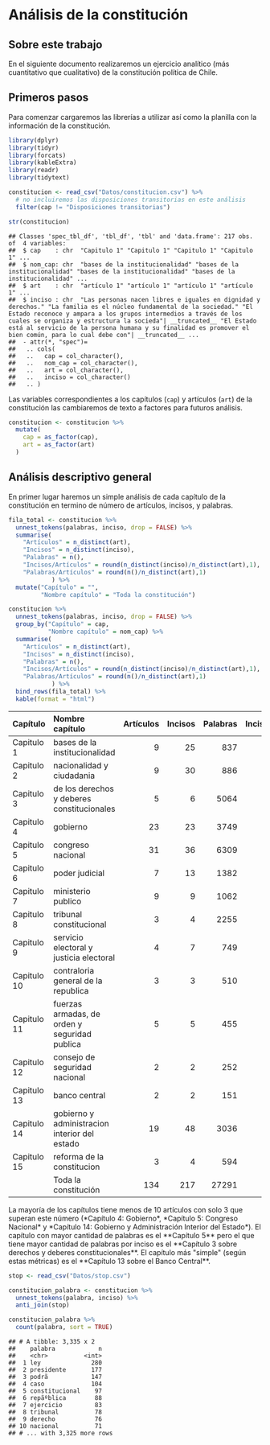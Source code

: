 Análisis de la constitución
================

Sobre este trabajo
------------------

En el siguiente documento realizaremos un ejercicio analítico (más cuantitativo que cualitativo) de la constitución política de Chile.

Primeros pasos
--------------

Para comenzar cargaremos las librerías a utilizar así como la planilla con la información de la constitución.

``` r
library(dplyr)
library(tidyr)
library(forcats)
library(kableExtra)
library(readr)
library(tidytext)

constitucion <- read_csv("Datos/constitucion.csv") %>% 
  # no incluiremos las disposiciones transitorias en este análisis
  filter(cap != "Disposiciones transitorias")
```

``` r
str(constitucion)
```

    ## Classes 'spec_tbl_df', 'tbl_df', 'tbl' and 'data.frame': 217 obs. of  4 variables:
    ##  $ cap    : chr  "Capitulo 1" "Capitulo 1" "Capitulo 1" "Capitulo 1" ...
    ##  $ nom_cap: chr  "bases de la institucionalidad" "bases de la institucionalidad" "bases de la institucionalidad" "bases de la institucionalidad" ...
    ##  $ art    : chr  "artículo 1" "artículo 1" "artículo 1" "artículo 1" ...
    ##  $ inciso : chr  "Las personas nacen libres e iguales en dignidad y derechos." "La familia es el núcleo fundamental de la sociedad." "El Estado reconoce y ampara a los grupos intermedios a través de los cuales se organiza y estructura la socieda"| __truncated__ "El Estado está al servicio de la persona humana y su finalidad es promover el bien común, para lo cual debe con"| __truncated__ ...
    ##  - attr(*, "spec")=
    ##   .. cols(
    ##   ..   cap = col_character(),
    ##   ..   nom_cap = col_character(),
    ##   ..   art = col_character(),
    ##   ..   inciso = col_character()
    ##   .. )

Las variables correspondientes a los capítulos (`cap`) y artículos (`art`) de la constitución las cambiaremos de texto a factores para futuros análisis.

``` r
constitucion <- constitucion %>% 
  mutate(
    cap = as_factor(cap),
    art = as_factor(art)
  )
```

Análisis descriptivo general
----------------------------

En primer lugar haremos un simple análisis de cada capítulo de la constitución en termino de número de artículos, incisos, y palabras.

``` r
fila_total <- constitucion %>% 
  unnest_tokens(palabras, inciso, drop = FALSE) %>% 
  summarise(
    "Artículos" = n_distinct(art),
    "Incisos" = n_distinct(inciso),
    "Palabras" = n(),
    "Incisos/Artículos" = round(n_distinct(inciso)/n_distinct(art),1),
    "Palabras/Artículos" = round(n()/n_distinct(art),1)
            ) %>% 
  mutate("Capítulo" = "",
         "Nombre capítulo" = "Toda la constitución")

constitucion %>% 
  unnest_tokens(palabras, inciso, drop = FALSE) %>% 
  group_by("Capítulo" = cap,
           "Nombre capítulo" = nom_cap) %>% 
  summarise(
    "Artículos" = n_distinct(art),
    "Incisos" = n_distinct(inciso),
    "Palabras" = n(),
    "Incisos/Artículos" = round(n_distinct(inciso)/n_distinct(art),1),
    "Palabras/Artículos" = round(n()/n_distinct(art),1)
            ) %>% 
  bind_rows(fila_total) %>% 
  kable(format = "html")
```

<table>
<thead>
<tr>
<th style="text-align:left;">
Capítulo
</th>
<th style="text-align:left;">
Nombre capítulo
</th>
<th style="text-align:right;">
Artículos
</th>
<th style="text-align:right;">
Incisos
</th>
<th style="text-align:right;">
Palabras
</th>
<th style="text-align:right;">
Incisos/Artículos
</th>
<th style="text-align:right;">
Palabras/Artículos
</th>
</tr>
</thead>
<tbody>
<tr>
<td style="text-align:left;">
Capitulo 1
</td>
<td style="text-align:left;">
bases de la institucionalidad
</td>
<td style="text-align:right;">
9
</td>
<td style="text-align:right;">
25
</td>
<td style="text-align:right;">
837
</td>
<td style="text-align:right;">
2.8
</td>
<td style="text-align:right;">
93.0
</td>
</tr>
<tr>
<td style="text-align:left;">
Capitulo 2
</td>
<td style="text-align:left;">
nacionalidad y ciudadania
</td>
<td style="text-align:right;">
9
</td>
<td style="text-align:right;">
30
</td>
<td style="text-align:right;">
886
</td>
<td style="text-align:right;">
3.3
</td>
<td style="text-align:right;">
98.4
</td>
</tr>
<tr>
<td style="text-align:left;">
Capitulo 3
</td>
<td style="text-align:left;">
de los derechos y deberes constitucionales
</td>
<td style="text-align:right;">
5
</td>
<td style="text-align:right;">
6
</td>
<td style="text-align:right;">
5064
</td>
<td style="text-align:right;">
1.2
</td>
<td style="text-align:right;">
1012.8
</td>
</tr>
<tr>
<td style="text-align:left;">
Capitulo 4
</td>
<td style="text-align:left;">
gobierno
</td>
<td style="text-align:right;">
23
</td>
<td style="text-align:right;">
23
</td>
<td style="text-align:right;">
3749
</td>
<td style="text-align:right;">
1.0
</td>
<td style="text-align:right;">
163.0
</td>
</tr>
<tr>
<td style="text-align:left;">
Capitulo 5
</td>
<td style="text-align:left;">
congreso nacional
</td>
<td style="text-align:right;">
31
</td>
<td style="text-align:right;">
36
</td>
<td style="text-align:right;">
6309
</td>
<td style="text-align:right;">
1.2
</td>
<td style="text-align:right;">
203.5
</td>
</tr>
<tr>
<td style="text-align:left;">
Capitulo 6
</td>
<td style="text-align:left;">
poder judicial
</td>
<td style="text-align:right;">
7
</td>
<td style="text-align:right;">
13
</td>
<td style="text-align:right;">
1382
</td>
<td style="text-align:right;">
1.9
</td>
<td style="text-align:right;">
197.4
</td>
</tr>
<tr>
<td style="text-align:left;">
Capitulo 7
</td>
<td style="text-align:left;">
ministerio publico
</td>
<td style="text-align:right;">
9
</td>
<td style="text-align:right;">
9
</td>
<td style="text-align:right;">
1062
</td>
<td style="text-align:right;">
1.0
</td>
<td style="text-align:right;">
118.0
</td>
</tr>
<tr>
<td style="text-align:left;">
Capitulo 8
</td>
<td style="text-align:left;">
tribunal constitucional
</td>
<td style="text-align:right;">
3
</td>
<td style="text-align:right;">
4
</td>
<td style="text-align:right;">
2255
</td>
<td style="text-align:right;">
1.3
</td>
<td style="text-align:right;">
751.7
</td>
</tr>
<tr>
<td style="text-align:left;">
Capitulo 9
</td>
<td style="text-align:left;">
servicio electoral y justicia electoral
</td>
<td style="text-align:right;">
4
</td>
<td style="text-align:right;">
7
</td>
<td style="text-align:right;">
749
</td>
<td style="text-align:right;">
1.8
</td>
<td style="text-align:right;">
187.2
</td>
</tr>
<tr>
<td style="text-align:left;">
Capitulo 10
</td>
<td style="text-align:left;">
contraloria general de la republica
</td>
<td style="text-align:right;">
3
</td>
<td style="text-align:right;">
3
</td>
<td style="text-align:right;">
510
</td>
<td style="text-align:right;">
1.0
</td>
<td style="text-align:right;">
170.0
</td>
</tr>
<tr>
<td style="text-align:left;">
Capitulo 11
</td>
<td style="text-align:left;">
fuerzas armadas, de orden y seguridad publica
</td>
<td style="text-align:right;">
5
</td>
<td style="text-align:right;">
5
</td>
<td style="text-align:right;">
455
</td>
<td style="text-align:right;">
1.0
</td>
<td style="text-align:right;">
91.0
</td>
</tr>
<tr>
<td style="text-align:left;">
Capitulo 12
</td>
<td style="text-align:left;">
consejo de seguridad nacional
</td>
<td style="text-align:right;">
2
</td>
<td style="text-align:right;">
2
</td>
<td style="text-align:right;">
252
</td>
<td style="text-align:right;">
1.0
</td>
<td style="text-align:right;">
126.0
</td>
</tr>
<tr>
<td style="text-align:left;">
Capitulo 13
</td>
<td style="text-align:left;">
banco central
</td>
<td style="text-align:right;">
2
</td>
<td style="text-align:right;">
2
</td>
<td style="text-align:right;">
151
</td>
<td style="text-align:right;">
1.0
</td>
<td style="text-align:right;">
75.5
</td>
</tr>
<tr>
<td style="text-align:left;">
Capitulo 14
</td>
<td style="text-align:left;">
gobierno y administracion interior del estado
</td>
<td style="text-align:right;">
19
</td>
<td style="text-align:right;">
48
</td>
<td style="text-align:right;">
3036
</td>
<td style="text-align:right;">
2.5
</td>
<td style="text-align:right;">
159.8
</td>
</tr>
<tr>
<td style="text-align:left;">
Capitulo 15
</td>
<td style="text-align:left;">
reforma de la constitucion
</td>
<td style="text-align:right;">
3
</td>
<td style="text-align:right;">
4
</td>
<td style="text-align:right;">
594
</td>
<td style="text-align:right;">
1.3
</td>
<td style="text-align:right;">
198.0
</td>
</tr>
<tr>
<td style="text-align:left;">
</td>
<td style="text-align:left;">
Toda la constitución
</td>
<td style="text-align:right;">
134
</td>
<td style="text-align:right;">
217
</td>
<td style="text-align:right;">
27291
</td>
<td style="text-align:right;">
1.6
</td>
<td style="text-align:right;">
203.7
</td>
</tr>
</tbody>
</table>
La mayoría de los capítulos tiene menos de 10 artículos con solo 3 que superan este número (*Capítulo 4: Gobierno*, *Capítulo 5: Congreso Nacional* y *Capítulo 14: Gobierno y Administración Interior del Estado*). El capítulo con mayor cantidad de palabras es el **Capítulo 5** pero el que tiene mayor cantidad de palabras por inciso es el **Capítulo 3 sobre derechos y deberes constitucionales**. El capítulo más "simple" (según estas métricas) es el **Capítulo 13 sobre el Banco Central**.

``` r
stop <- read_csv("Datos/stop.csv")

constitucion_palabra <- constitucion %>% 
  unnest_tokens(palabra, inciso) %>% 
  anti_join(stop) 

constitucion_palabra %>% 
  count(palabra, sort = TRUE)
```

    ## # A tibble: 3,335 x 2
    ##    palabra            n
    ##    <chr>          <int>
    ##  1 ley              280
    ##  2 presidente       177
    ##  3 podrã            147
    ##  4 caso             104
    ##  5 constitucional    97
    ##  6 repãºblica        88
    ##  7 ejercicio         83
    ##  8 tribunal          78
    ##  9 derecho           76
    ## 10 nacional          71
    ## # ... with 3,325 more rows
